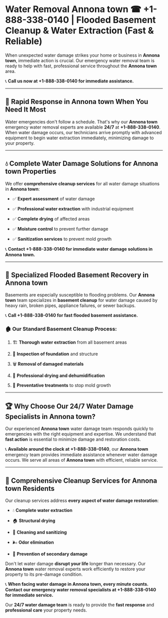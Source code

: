 # Water Removal Annona town ☎ +1-888-338-0140 | Flooded Basement Cleanup & Water Extraction (Fast & Reliable)

When unexpected water damage strikes your home or business in **Annona town**, immediate action is crucial. Our emergency water removal team is ready to help with fast, professional service throughout the **Annona town** area. 

📞 **Call us now at +1-888-338-0140 for immediate assistance.**
---
## 🚀 Rapid Response in Annona town When You Need It Most
Water emergencies don't follow a schedule. That's why our **Annona town** emergency water removal experts are available **24/7** at **+1-888-338-0140**. When water damage occurs, our technicians arrive promptly with advanced equipment to begin water extraction immediately, minimizing damage to your property.
---
## 💧 Complete Water Damage Solutions for Annona town Properties
We offer **comprehensive cleanup services** for all water damage situations in **Annona town**:
- ✅ **Expert assessment** of water damage  
- ✅ **Professional water extraction** with industrial equipment  
- ✅ **Complete drying** of affected areas  
- ✅ **Moisture control** to prevent further damage  
- ✅ **Sanitization services** to prevent mold growth  
📞 **Contact +1-888-338-0140 for immediate water damage solutions in Annona town.**
---
## 🌊 Specialized Flooded Basement Recovery in Annona town
Basements are especially susceptible to flooding problems. Our **Annona town** team specializes in **basement cleanup** for water damage caused by heavy rain, broken pipes, appliance failures, or sewer backups. 
📞 **Call +1-888-338-0140 for fast flooded basement assistance.**
### 🏚️ Our Standard Basement Cleanup Process:
1. 🏗️ **Thorough water extraction** from all basement areas  
2. 🔎 **Inspection of foundation** and structure  
3. 🗑️ **Removal of damaged materials**  
4. 💨 **Professional drying and dehumidification**  
5. 🚫 **Preventative treatments** to stop mold growth  
---
## 🏆 Why Choose Our 24/7 Water Damage Specialists in Annona town?
Our experienced **Annona town** water damage team responds quickly to emergencies with the right equipment and expertise. We understand that **fast action** is essential to minimize damage and restoration costs.
📞 **Available around the clock at +1-888-338-0140**, our **Annona town** emergency team provides immediate assistance whenever water damage occurs. We serve all areas of **Annona town** with efficient, reliable service.
---
## 🧹 Comprehensive Cleanup Services for Annona town Residents
Our cleanup services address **every aspect of water damage restoration**:
- 💧 **Complete water extraction**  
- 🏠 **Structural drying**  
- 🧼 **Cleaning and sanitizing**  
- 🌬️ **Odor elimination**  
- 🚫 **Prevention of secondary damage**  
Don't let water damage **disrupt your life** longer than necessary. Our **Annona town** water removal experts work efficiently to restore your property to its pre-damage condition.
📞 **When facing water damage in Annona town, every minute counts. Contact our emergency water removal specialists at +1-888-338-0140 for immediate service.**
Our **24/7 water damage team** is ready to provide the **fast response** and **professional care** your property needs.
